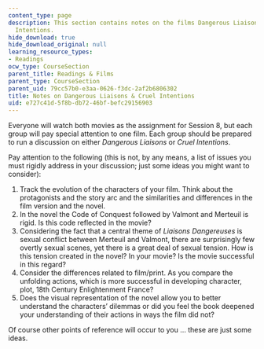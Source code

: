 ```yaml
---
content_type: page
description: This section contains notes on the films Dangerous Liaisons and Cruel
  Intentions.
hide_download: true
hide_download_original: null
learning_resource_types:
- Readings
ocw_type: CourseSection
parent_title: Readings & Films
parent_type: CourseSection
parent_uid: 79cc57b0-e3aa-0626-f3dc-2af2b6806302
title: Notes on Dangerous Liaisons & Cruel Intentions
uid: e727c41d-5f8b-db72-46bf-befc29156903
---
```


Everyone will watch both movies as the assignment for Session 8, but each group will pay special attention to one film. Each group should be prepared to run a discussion on either _Dangerous Liaisons_ or _Cruel Intentions_.

Pay attention to the following (this is not, by any means, a list of issues you must rigidly address in your discussion; just some ideas you might want to consider):

1.  Track the evolution of the characters of your film. Think about the protagonists and the story arc and the similarities and differences in the film version and the novel.
2.  In the novel the Code of Conquest followed by Valmont and Merteuil is rigid. Is this code reflected in the movie?
3.  Considering the fact that a central theme of _Liaisons Dangereuses_ is sexual conflict between Merteuil and Valmont, there are surprisingly few overtly sexual scenes, yet there is a great deal of sexual tension. How is this tension created in the novel? In your movie? Is the movie successful in this regard?
4.  Consider the differences related to film/print. As you compare the unfolding actions, which is more successful in developing character, plot, 18th Century Enlightenment France?
5.  Does the visual representation of the novel allow you to better understand the characters’ dilemmas or did you feel the book deepened your understanding of their actions in ways the film did not?

Of course other points of reference will occur to you ... these are just some ideas.